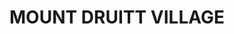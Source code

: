 ---
lastmod: '2025-04-06T06:05:20+00:00'
latitude: -33.756443
layout: suburb
longitude: 150.810246
postcode: '2770'
state: NSW
title: MOUNT DRUITT VILLAGE
url: /nsw/mount-druitt-village/
---